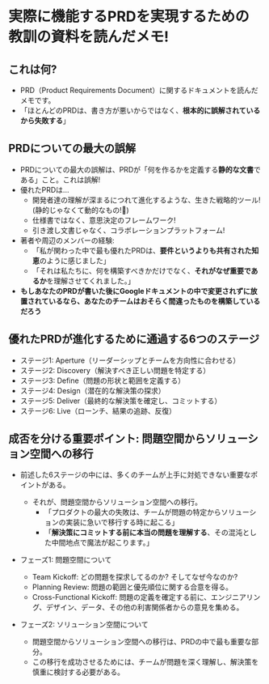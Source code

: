# 実際に機能するPRDを実現するための教訓の資料を読んだメモ!

## これは何?

- PRD（Product Requirements Document）に関するドキュメントを読んだメモです。
- 「ほとんどのPRDは、書き方が悪いからではなく、**根本的に誤解されているから失敗する**」

## PRDについての最大の誤解

- PRDについての最大の誤解は、PRDが「何を作るかを定義する**静的な文書**である」こと。これは誤解!
- 優れたPRDは...
  - 開発者達の理解が深まるにつれて進化するような、生きた戦略的ツール! (静的じゃなくて動的なもの!:thinking:)
  - 仕様書ではなく、意思決定のフレームワーク!
  - 引き渡し文書じゃなく、コラボレーションプラットフォーム!
- 著者や周辺のメンバーの経験:
  - 「私が関わった中で最も優れたPRDは、**要件というよりも共有された知恵**のように感じました」
  - 「それは私たちに、何を構築すべきかだけでなく、**それがなぜ重要であるか**を理解させてくれました。」
- **もしあなたのPRDが書いた後にGoogleドキュメントの中で変更されずに放置されているなら、あなたのチームはおそらく間違ったものを構築しているだろう**

## 優れたPRDが進化するために通過する6つのステージ

- ステージ1: Aperture（リーダーシップとチームを方向性に合わせる）
- ステージ2: Discovery（解決すべき正しい問題を特定する）
- ステージ3: Define（問題の形状と範囲を定義する）
- ステージ4: Design（潜在的な解決策の探求）
- ステージ5: Deliver（最終的な解決策を確定し、コミットする）
- ステージ6: Live（ローンチ、結果の追跡、反復）

## 成否を分ける重要ポイント: 問題空間からソリューション空間への移行

- 前述した6ステージの中には、多くのチームが上手に対処できない重要なポイントがある。
  - それが、問題空間からソリューション空間への移行。
    - 「プロダクトの最大の失敗は、チームが問題の特定からソリューションの実装に急いで移行する時に起こる」
    - 「**解決策にコミットする前に本当の問題を理解する**、その混沌とした中間地点で魔法が起こります。」

- フェーズ1: 問題空間について
  - Team Kickoff: どの問題を探求してるのか? そしてなぜ今なのか?
  - Planning Review: 問題の範囲と優先順位に関する合意を得る。
  - Cross-Functional Kickoff: 問題の定義を確定する前に、エンジニアリング、デザイン、データ、その他の利害関係者からの意見を集める。
- フェーズ2: ソリューション空間について
  - 問題空間からソリューション空間への移行は、PRDの中で最も重要な部分。
  - この移行を成功させるためには、チームが問題を深く理解し、解決策を慎重に検討する必要がある。
